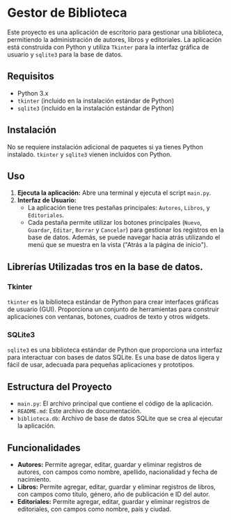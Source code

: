 # Gestor de Biblioteca

Este proyecto es una aplicación de escritorio para gestionar una biblioteca, permitiendo la administración de autores, libros y editoriales. La aplicación está construida con Python y utiliza `Tkinter` para la interfaz gráfica de usuario y `sqlite3` para la base de datos.

## Requisitos

* Python 3.x
* `tkinter` (incluido en la instalación estándar de Python)
* `sqlite3` (incluido en la instalación estándar de Python)

## Instalación

No se requiere instalación adicional de paquetes si ya tienes Python instalado. `tkinter` y `sqlite3` vienen incluidos con Python.

## Uso

1. **Ejecuta la aplicación:** Abre una terminal y ejecuta el script `main.py`.
2. **Interfaz de Usuario:**
   * La aplicación tiene tres pestañas principales: `Autores`, `Libros`, y `Editoriales`.
   * Cada pestaña permite utilizar los botones principales (`Nuevo`, `Guardar`, `Editar`, `Borrar` y `Cancelar`) para gestionar los registros en la base de datos. Además, se puede navegar hacia atrás utilizando el menú que se muestra en la vista ("Atrás a la página de inicio").

## Librerías Utilizadas tros en la base de datos.

### Tkinter

`tkinter` es la biblioteca estándar de Python para crear interfaces gráficas de usuario (GUI). Proporciona un conjunto de herramientas para construir aplicaciones con ventanas, botones, cuadros de texto y otros widgets.

### SQLite3

`sqlite3` es una biblioteca estándar de Python que proporciona una interfaz para interactuar con bases de datos SQLite. Es una base de datos ligera y fácil de usar, adecuada para pequeñas aplicaciones y prototipos.

## Estructura del Proyecto

* `main.py`: El archivo principal que contiene el código de la aplicación.
* `README.md`: Este archivo de documentación.
* `biblioteca.db`: Archivo de base de datos SQLite que se crea al ejecutar la aplicación.

## Funcionalidades

* **Autores:** Permite agregar, editar, guardar y eliminar registros de autores, con campos como nombre, apellido, nacionalidad y fecha de nacimiento.
* **Libros:** Permite agregar, editar, guardar y eliminar registros de libros, con campos como título, género, año de publicación e ID del autor.
* **Editoriales:** Permite agregar, editar, guardar y eliminar registros de editoriales, con campos como nombre, país y ciudad.
